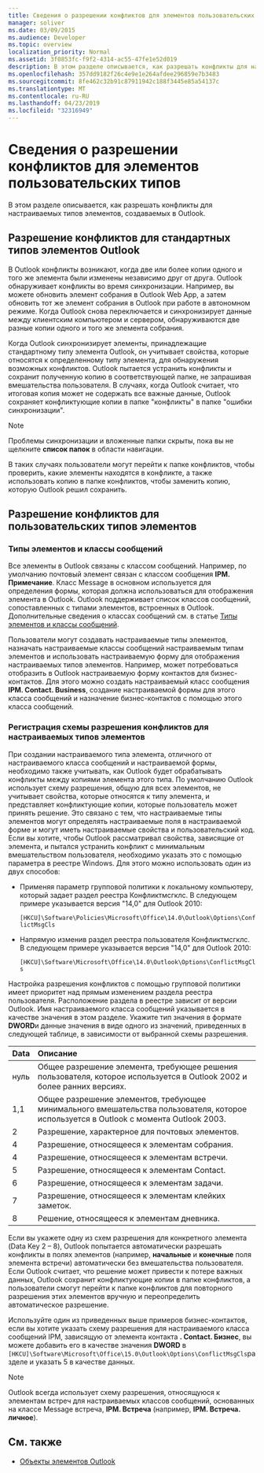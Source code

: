 ```yaml
---
title: Сведения о разрешении конфликтов для элементов пользовательских типов
manager: soliver
ms.date: 03/09/2015
ms.audience: Developer
ms.topic: overview
localization_priority: Normal
ms.assetid: 3f0853fc-f9f2-4314-ac55-47fe1e52d019
description: В этом разделе описывается, как разрешать конфликты для настраиваемых типов элементов, создаваемых в Outlook.
ms.openlocfilehash: 357dd9182f26c4e9e1e264afdee296859e7b3483
ms.sourcegitcommit: 8fe462c32b91c87911942c188f3445e85a54137c
ms.translationtype: MT
ms.contentlocale: ru-RU
ms.lasthandoff: 04/23/2019
ms.locfileid: "32316949"
---
```

# <a name="about-conflict-resolution-for-custom-item-types"></a>Сведения о разрешении конфликтов для элементов пользовательских типов

В этом разделе описывается, как разрешать конфликты для настраиваемых типов элементов, создаваемых в Outlook.
  
## <a name="conflict-resolution-for-standard-outlook-item-types"></a>Разрешение конфликтов для стандартных типов элементов Outlook

В Outlook конфликты возникают, когда две или более копии одного и того же элемента были изменены независимо друг от друга. Outlook обнаруживает конфликты во время синхронизации. Например, вы можете обновить элемент собрания в Outlook Web App, а затем обновить тот же элемент собрания в Outlook при работе в автономном режиме. Когда Outlook снова переключается и синхронизирует данные между клиентским компьютером и сервером, обнаруживаются две разные копии одного и того же элемента собрания.
  
Когда Outlook синхронизирует элементы, принадлежащие стандартному типу элемента Outlook, он учитывает свойства, которые относятся к определенному типу элемента, для обнаружения возможных конфликтов. Outlook пытается устранить конфликты и сохранит полученную копию в соответствующей папке, не запрашивая вмешательства пользователя. В случаях, когда Outlook считает, что итоговая копия может не содержать все важные данные, Outlook сохраняет конфликтующие копии в папке "конфликты" в папке "ошибки синхронизации". 
  
> [!NOTE]
> Проблемы синхронизации и вложенные папки скрыты, пока вы не щелкните **список папок** в области навигации. 
  
В таких случаях пользователи могут перейти к папке конфликтов, чтобы проверить, какие элементы находятся в конфликте, а также использовать копию в папке конфликтов, чтобы заменить копию, которую Outlook решил сохранить.
  
## <a name="conflict-resolution-for-custom-item-types"></a>Разрешение конфликтов для пользовательских типов элементов

### <a name="item-types-and-message-classes"></a>Типы элементов и классы сообщений
  
Все элементы в Outlook связаны с классом сообщений. Например, по умолчанию почтовый элемент связан с классом сообщения **IPM. Примечание**. Класс Message в основном используется для определения формы, которая должна использоваться для отображения элемента в Outlook. Outlook поддерживает список классов сообщений, сопоставленных с типами элементов, встроенных в Outlook. Дополнительные сведения о классах сообщений см. в статье [Типы элементов и классы сообщений](https://msdn.microsoft.com/library/15b709cc-7486-b6c7-88a3-4a4d8e0ab292%28Office.15%29.aspx). 
  
Пользователи могут создавать настраиваемые типы элементов, назначать настраиваемые классы сообщений настраиваемым типам элементов и использовать настраиваемую форму для отображения настраиваемых типов элементов. Например, может потребоваться отобразить в Outlook настраиваемую форму контактов для бизнес-контактов. Для этого можно создать настраиваемый класс сообщения **IPM. Contact. Business**, создание настраиваемой формы для этого класса сообщений и назначение бизнес-контактов с помощью этого класса сообщений. 
  
### <a name="registering-a-conflict-resolution-scheme-for-custom-item-types"></a>Регистрация схемы разрешения конфликтов для настраиваемых типов элементов
  
При создании настраиваемого типа элемента, отличного от настраиваемого класса сообщений и настраиваемой формы, необходимо также учитывать, как Outlook будет обрабатывать конфликты между копиями элемента этого типа. По умолчанию Outlook использует схему разрешения, общую для всех элементов, не учитывает свойства, которые относятся к типу элемента, и представляет конфликтующие копии, которые пользователь может принять решение. Это связано с тем, что настраиваемые типы элементов могут определять настраиваемые поля в настраиваемой форме и могут иметь настраиваемые свойства и пользовательский код. Если вы хотите, чтобы Outlook рассматривал свойства, зависящие от элемента, и пытался устранить конфликт с минимальным вмешательством пользователя, необходимо указать это с помощью параметра в реестре Windows. Для этого можно использовать один из двух способов: 
  
- Применяя параметр групповой политики к локальному компьютеру, который задает раздел реестра Конфликтмсгклс. В следующем примере указывается версия "14,0" для Outlook 2010: 
  
   `[HKCU]\Software\Policies\Microsoft\Office\14.0\Outlook\Options\ConflictMsgCls`
    
- Напрямую изменив раздел реестра пользователя Конфликтмсгклс. В следующем примере указывается версия "14,0" для Outlook 2010: 
  
   `[HKCU]\Software\Microsoft\Office\14.0\Outlook\Options\ConflictMsgCls`
    
Настройка разрешения конфликтов с помощью групповой политики имеет приоритет над прямым изменением раздела реестра пользователя. Расположение раздела в реестре зависит от версии Outlook. Имя настраиваемого класса сообщений указывается в качестве значения в этом разделе. Укажите тип значения в формате **DWORD**и данные значения в виде одного из значений, приведенных в следующей таблице, в зависимости от выбранной схемы разрешения. 
  
|Data  | Описание  |
|:-----|:-----|
|нуль  <br/> |Общее разрешение элемента, требующее решения пользователя, которое используется в Outlook 2002 и более ранних версиях.  <br/> |
|1,1  <br/> |Общее разрешение элементов, требующее минимального вмешательства пользователя, которое используется в Outlook с момента Outlook 2003.  <br/> |
|2  <br/> |Разрешение, характерное для почтовых элементов.  <br/> |
|4  <br/> |Разрешение, относящееся к элементам собрания.  <br/> |
|4   <br/> |Разрешение, относящееся к элементам встречи.  <br/> |
|5   <br/> |Разрешение, относящееся к элементам Contact.  <br/> |
|6   <br/> |Разрешение, относящееся к элементам задачи.  <br/> |
|7   <br/> |Разрешение, относящееся к элементам клейких заметок.  <br/> |
|8   <br/> |Решение, относящееся к элементам дневника.  <br/> |
   
Если вы укажете одну из схем разрешения для конкретного элемента (Data Key 2 – 8), Outlook попытается автоматически разрешать конфликты в полях элементов (например, **начальные** и **конечные** поля элемента встречи) автоматически без вмешательства пользователя. Если Outlook считает, что решение может привести к потере важных данных, Outlook сохранит конфликтующие копии в папке конфликтов, а пользователи смогут перейти к папке конфликтов для повторного разрешения этих элементов вручную и переопределить автоматическое разрешение. 
  
Используйте один из приведенных выше примеров бизнес-контактов, если вы хотите указать схему разрешения для настраиваемого класса сообщений IPM, зависящую от элемента контакта **. Contact. Бизнес**, вы можете добавить его в качестве значения **DWORD** в `[HKCU]\Software\Microsoft\Office\15.0\Outlook\Options\ConflictMsgCls`разделе и указать 5 в качестве данных. 
  
> [!NOTE]
> Outlook всегда использует схему разрешения, относящуюся к элементам встреч для настраиваемых классов сообщений, основанных на классе Message встреча, **IPM. Встреча** (например, **IPM. Встреча. личное**). 
  
## <a name="see-also"></a>См. также

- [Объекты элементов Outlook](https://msdn.microsoft.com/library/6ea4babf-facf-4018-ef5a-4a484e55153a%28Office.15%29.aspx)

